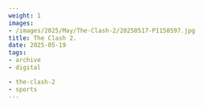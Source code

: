 ```yaml
---
weight: 1
images:
- /images/2025/May/The-Clash-2/20250517-P1150597.jpg
title: The Clash 2.
date: 2025-05-19
tags:
- archive
- digital

- the-clash-2
- sports
---
```



